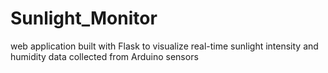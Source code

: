 # Sunlight_Monitor
web application built with Flask to visualize real-time sunlight intensity and humidity data collected from Arduino sensors
